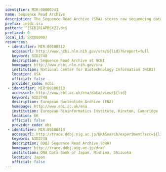 ```yaml
---
identifier: MIR:00000243
name: Sequence Read Archive
description: The Sequence Read Archive (SRA) stores raw sequencing data from the next generation of sequencing platforms Data submitted to SRA. It is organized using a metadata model consisting of six objects: study, sample, experiment, run, analysis and submission. The SRA study contains high-level information including goals of the study and literature references, and may be linked to the INSDC BioProject database.
prefix: insdc.sra
pattern: ^[SED]R[APRSXZ]\d+$
prefixed: 0
local_id: SRX000007
resources:
 - identifier: MIR:00100312
   accessurl: http://www.ncbi.nlm.nih.gov/sra/${lid}?&report=full
   keyword: SID2748
   description: Sequence Read Archive at NCBI
   homepage: http://www.ncbi.nlm.nih.gov/sra
   institution: National Center for Biotechnology Information (NCBI)
   location: USA
   official: false
   provider_code: ncbi
 - identifier: MIR:00100313
   accessurl: http://www.ebi.ac.uk/ena/data/view/${lid}
   keyword: SID2748
   description: European Nucleotide Archive (ENA)
   homepage: http://www.ebi.ac.uk/ena
   institution: European Bioinformatics Institute, Hinxton, Cambridge
   location: UK
   official: false
   provider_code: ebi
 - identifier: MIR:00100314
   accessurl: http://trace.ddbj.nig.ac.jp/DRASearch/experiment?acc=${lid}
   keyword: SID2748
   description: DDBJ Sequence Read Archive (DRA)
   homepage: http://trace.ddbj.nig.ac.jp/dra/
   institution: DNA Data Bank of Japan, Mishima, Shizuoka
   location: Japan
   official: false
---
```

